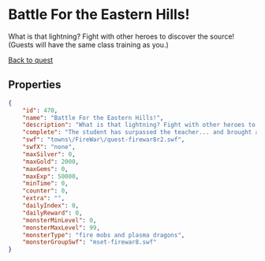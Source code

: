 # Battle For the Eastern Hills!

What is that lightning? Fight with other heroes to discover the source! (Guests will have the same class training as you.)

[Back to quest](../quests.md)

## Properties

```json
{
    "id": 470,
    "name": "Battle For the Eastern Hills!",
    "description": "What is that lightning? Fight with other heroes to discover the source! (Guests will have the same class training as you.)",
    "complete": "The student has surpassed the teacher... and brought a brood of plasma dragons along for the ride! And what's happened to the missing heros?",
    "swf": "towns\/FireWar\/quest-firewar8r2.swf",
    "swfX": "none",
    "maxSilver": 0,
    "maxGold": 2000,
    "maxGems": 0,
    "maxExp": 50000,
    "minTime": 0,
    "counter": 0,
    "extra": "",
    "dailyIndex": 0,
    "dailyReward": 0,
    "monsterMinLevel": 0,
    "monsterMaxLevel": 99,
    "monsterType": "fire mobs and plasma dragons",
    "monsterGroupSwf": "mset-firewar8.swf"
}
```


